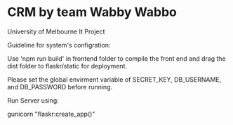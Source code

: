 # CRM by team Wabby Wabbo
University of Melbourne It Project

Guideline for system's configration:

Use 'npm run build' in frontend folder to compile the front end and drag the dist folder to flaskr/static for deployment.

Please set the global envirment variable of SECRET_KEY, DB_USERNAME, and DB_PASSWORD before running.

Run Server using:

gunicorn "flaskr:create_app()"
